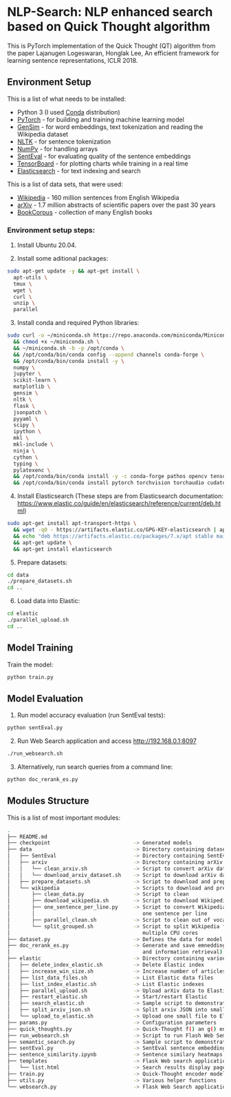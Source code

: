 # NLP-Search: NLP enhanced search based on Quick Thought algorithm

This is PyTorch implementation of the Quick Thought (QT) algorithm from the paper Lajanugen Logeswaran, Honglak Lee, An
efficient framework for learning sentence representations, ICLR 2018.

## Environment Setup

This is a list of what needs to be installed:

* Python 3 (I used [Conda](https://www.anaconda.com/products/individual) distribution)
* [PyTorch](https://pytorch.org/) - for building and training machine learning model
* [GenSim](https://radimrehurek.com/gensim/) - for word embeddings, text tokenization and reading the Wikipedia dataset
* [NLTK](https://www.nltk.org/) - for sentence tokenization
* [NumPy](http://www.numpy.org/) - for handling arrays
* [SentEval](https://github.com/facebookresearch/SentEval) - for evaluating quality of the sentence embeddings
* [TensorBoard](https://www.tensorflow.org/tensorboard/) - for plotting charts while training in a real time
* [Elasticsearch](https://www.elastic.co/guide/en/elasticsearch/reference/current/deb.html) - for text indexing and search

This is a list of data sets, that were used:

* [Wikipedia](https://dumps.wikimedia.org/enwiki/latest/) - 160 million sentences from English Wikipedia
* [arXiv](https://www.kaggle.com/Cornell-University/arxiv) - 1.7 million abstracts of scientific papers over the past 30 years 
* [BookCorpus](https://yknzhu.wixsite.com/mbweb) - collection of many English books


### Environment setup steps:

1. Install Ubuntu 20.04.
   
2. Install some aditional packages:
```bash
sudo apt-get update -y && apt-get install \
  apt-utils \
  tmux \
  wget \
  curl \
  unzip \
  parallel
```

3. Install conda and required Python libraries:
```bash
sudo curl -o ~/miniconda.sh https://repo.anaconda.com/miniconda/Miniconda3-latest-Linux-x86_64.sh \
  && chmod +x ~/miniconda.sh \
  && ~/miniconda.sh -b -p /opt/conda \
  && /opt/conda/bin/conda config --append channels conda-forge \
  && /opt/conda/bin/conda install -y \
  numpy \
  jupyter \
  scikit-learn \
  matplotlib \
  gensim \
  nltk \
  flask \
  jsonpatch \
  pyyaml \
  scipy \
  ipython \
  mkl \
  mkl-include \
  ninja \
  cython \
  typing \
  pylatexenc \
  && /opt/conda/bin/conda install -y -c conda-forge pathos opencv tensorboard kaggle elasticsearch \
  && /opt/conda/bin/conda install pytorch torchvision torchaudio cudatoolkit=11.0 -c pytorch
```

4. Install Elasticsearch (These steps are from Elasticsearch documentation: https://www.elastic.co/guide/en/elasticsearch/reference/current/deb.html)
```bash
sudo apt-get install apt-transport-https \
  && wget -qO - https://artifacts.elastic.co/GPG-KEY-elasticsearch | apt-key add - \
  && echo "deb https://artifacts.elastic.co/packages/7.x/apt stable main" | sudo tee /etc/apt/sources.list.d/elastic-7.x.list \
  && apt-get update \
  && apt-get install elasticsearch
```

5. Prepare datasets:
```bash
cd data
./prepare_datasets.sh
cd ..
````

6. Load data into Elastic:
```bash
cd elastic
./parallel_upload.sh
cd ..
```

## Model Training 

Train the model:
```bash
python train.py
```

## Model Evaluation

1. Run model accuracy evaluation (run SentEval tests):
```bash
python sentEval.py
```

2. Run Web Search application and access http://192.168.0.1:8097
```bash
./run_websearch.sh
```

3. Alternatively, run search queries from a command line:
```bash
python doc_rerank_es.py 
```


## Modules Structure

This is a list of most important modules:

```bash
.
├── README.md                       
├── checkpoint                           -> Generated models
├── data                                 -> Directory containing datasets
│   ├── SentEval                         -> Directory containing SentEval datasets
│   ├── arxiv                            -> Directory containing arXiv dataset 
│   │   └── clean_arxiv.sh               -> Script to convert arXiv dataset to format required for loading into Elasticsearch
│   │   └── download_arxiv_dataset.sh    -> Script to download arXiv dataset
│   ├── prepare_datasets.sh              -> Script to download and prepare the datasets
│   └── wikipedia                        -> Scripts to download and prepare Wikipedia dataset
│       ├── clean_data.py                -> Script to clean
│       ├── download_wikipedia.sh        -> Script to download Wikipedia dataset
│       ├── one_sentence_per_line.py     -> Script to convert Wikipedia dataset from JSON to text file 
│       │                                   one sentence per line
│       ├── parallel_clean.sh            -> Script to clean out of vocabulary words
│       └── split_grouped.sh             -> Script to split Wikipedia files into multiple files to clean one
│                                           multiple CPU cores
├── dataset.py                           -> Defines the data for model training
├── doc_rerank_es.py                     -> Generate and save emneddings for computer science (AI, machine learning 
│                                           and information retrieval) categories of the arXiv, also perform search by semantic similary
├── elastic                              -> Directory containing various Elastic scripts 
│   ├── delete_index_elastic.sh          -> Delete Elastic index
│   ├── increase_win_size.sh             -> Increase number of articles returned by Elasticsearch API
│   ├── list_data_files.sh               -> List Elastic data files
│   ├── list_index_elastic.sh            -> List Elastic indexes
│   ├── parallel_upload.sh               -> Upload arXiv data to Elastic using multiple CPUs in parallel
│   ├── restart_elastic.sh               -> Start/restart Elastic
│   ├── search_elastic.sh                -> Sample script to demonstrate Elastic search query
│   ├── split_arxiv_json.sh              -> Split arxiv JSON into smaller files for parallel upload to Elastic
│   └── upload_to_elastic.sh             -> Upload one small file to Elastic (to be run in parallel)
├── params.py                            -> Configuration parameters
├── quick_thoughts.py                    -> Quick-Thought f() an g() encoders implementation
├── run_websearch.sh                     -> Script to run Flash Web Semantic Search application
├── semantic_search.py                   -> Sample script to demonstrate semantic search
├── sentEval.py                          -> SentEval sentence embeddings evaluation benchmarks
├── sentence_similarity.ipynb            -> Sentence similary heatmaps code for the report illustrations
├── templates                            -> Flask Web search application pages templates
│   └── list.html                        -> Search results display page template
├── train.py                             -> Quick-Thought encoder model training code
├── utils.py                             -> Various helper functions
└── websearch.py                         -> Flask Web Search application
```
